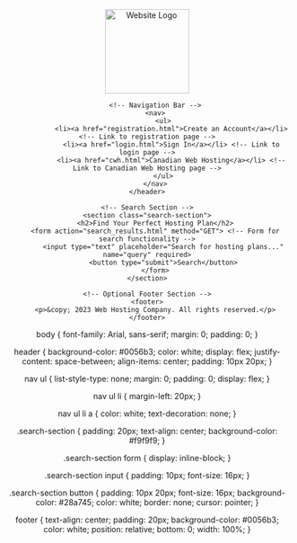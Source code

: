 <!DOCTYPE html>
<html lang="en">
<head>
    <meta charset="UTF-8">
    <meta name="viewport" content="width=device-width, initial-scale=1.0">
    <title>Home - Web Hosting Company</title>
    <link rel="stylesheet" href="styles.css"> <!-- Link to external CSS for styling -->
</head>
<body>
    <!-- Header Section -->
    <header>
        <div class="logo">
            <img src="logo.png" alt="Website Logo" width="150"> <!-- Logo of the website -->
        </div>
        
        <!-- Navigation Bar -->
        <nav>
            <ul>
                <li><a href="registration.html">Create an Account</a></li> <!-- Link to registration page -->
                <li><a href="login.html">Sign In</a></li> <!-- Link to login page -->
                <li><a href="cwh.html">Canadian Web Hosting</a></li> <!-- Link to Canadian Web Hosting page -->
            </ul>
        </nav>
    </header>

    <!-- Search Section -->
    <section class="search-section">
        <h2>Find Your Perfect Hosting Plan</h2>
        <form action="search_results.html" method="GET"> <!-- Form for search functionality -->
            <input type="text" placeholder="Search for hosting plans..." name="query" required>
            <button type="submit">Search</button>
        </form>
    </section>

    <!-- Optional Footer Section -->
    <footer>
        <p>&copy; 2023 Web Hosting Company. All rights reserved.</p>
    </footer>
</body>
</html>body {
    font-family: Arial, sans-serif;
    margin: 0;
    padding: 0;
}

header {
    background-color: #0056b3;
    color: white;
    display: flex;
    justify-content: space-between;
    align-items: center;
    padding: 10px 20px;
}

nav ul {
    list-style-type: none;
    margin: 0;
    padding: 0;
    display: flex;
}

nav ul li {
    margin-left: 20px;
}

nav ul li a {
    color: white;
    text-decoration: none;
}

.search-section {
    padding: 20px;
    text-align: center;
    background-color: #f9f9f9;
}

.search-section form {
    display: inline-block;
}

.search-section input {
    padding: 10px;
    font-size: 16px;
}

.search-section button {
    padding: 10px 20px;
    font-size: 16px;
    background-color: #28a745;
    color: white;
    border: none;
    cursor: pointer;
}

footer {
    text-align: center;
    padding: 20px;
    background-color: #0056b3;
    color: white;
    position: relative;
    bottom: 0;
    width: 100%;
}
